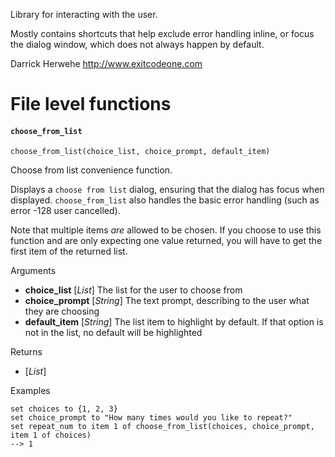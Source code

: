 
Library for interacting with the user.

Mostly contains shortcuts that help exclude error handling inline, or focus the dialog window, which does not always happen by default.

Darrick Herwehe http://www.exitcodeone.com



# File level functions

#### `choose_from_list`
```applescript
choose_from_list(choice_list, choice_prompt, default_item)
```
Choose from list convenience function.

Displays a `choose from list` dialog, ensuring that the dialog has focus when displayed. `choose_from_list` also handles the basic error handling (such as error -128 user cancelled).

Note that multiple items _are_ allowed to be chosen. If you choose to use this function and are only expecting one value returned, you will have to get the first item of the returned list.

<p class="attribute_section">Arguments</p>

* **choice_list** [_List_] The list for the user to choose from
* **choice_prompt** [_String_] The text prompt, describing to the user what they are choosing
* **default_item** [_String_] The list item to highlight by default. If that option is not in the list, no default will be highlighted

<p class="attribute_section">Returns</p>

* [_List_] 


<p class="attribute_section">Examples</p>

```applescript
set choices to {1, 2, 3}
set choice_prompt to "How many times would you like to repeat?"
set repeat_num to item 1 of choose_from_list(choices, choice_prompt, item 1 of choices)
--> 1
```
<br/>

